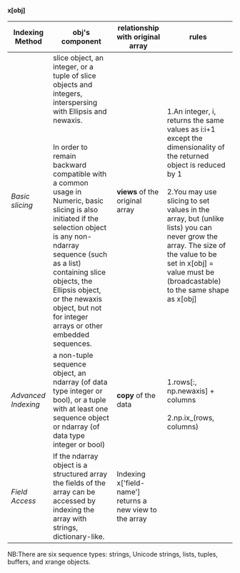 **x[obj]**

|Indexing Method   |obj's component                       |relationship with original array|rules|
|------------------|--------------------------------------|--------------|-----|
|*Basic slicing*     |slice object, an integer, or a tuple of slice objects and integers, interspersing with Ellipsis and newaxis.<br></br><br> In order to remain backward compatible with a common usage in Numeric, basic slicing is also initiated if the selection object is any non-ndarray sequence (such as a list) containing slice objects, the Ellipsis object, or the newaxis object, but not for integer arrays or other embedded sequences.</br>| **views** of the original array|<br>1.An integer, i, returns the same values as i:i+1 except the dimensionality of the returned object is reduced by 1</br><br>2.You may use slicing to set values in the array, but (unlike lists) you can never grow the array. The size of the value to be set in x[obj] = value must be (broadcastable) to the same shape as x[obj]</br>
|*Advanced Indexing*|a non-tuple sequence object, an ndarray (of data type integer or bool), or a tuple with at least one sequence object or ndarray (of data type integer or bool)|**copy** of the data|<br>1.rows[:, np.newaxis] + columns</br><br>2.np.ix_(rows, columns)</br>
|*Field Access*|If the ndarray object is a structured array the fields of the array can be accessed by indexing the array with strings, dictionary-like.|Indexing x['field-name'] returns a new view to the array|


NB:There are six sequence types: strings, Unicode strings, lists, tuples, buffers, and xrange objects.


